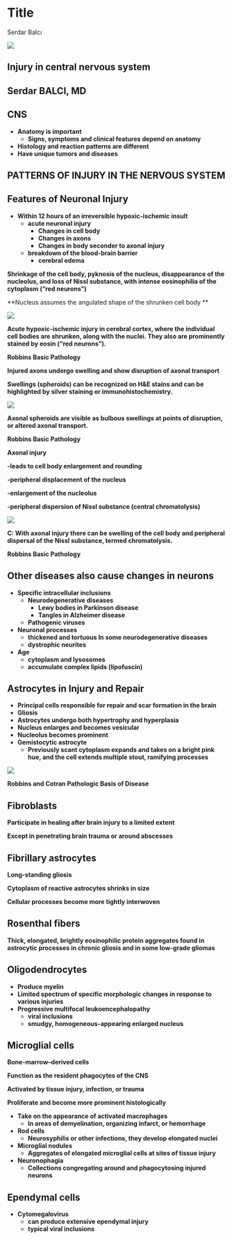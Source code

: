 # Title
Serdar Balcı

![](./img-local/Injury-in-central-nervous-system0.jpg)

## Injury in central nervous system

## Serdar BALCI, MD

## CNS

- **Anatomy is important**
  - **Signs, symptoms and clinical features depend on anatomy**
- **Histology and reaction patterns are different**
- **Have unique tumors and diseases**

## PATTERNS OF INJURY IN THE NERVOUS SYSTEM

## Features of Neuronal Injury

- **Within 12 hours of an irreversible hypoxic-ischemic insult**
  - **acute neuronal injury**
    - **Changes in cell body**
    - **Changes in axons**
    - **Changes in body seconder to axonal injury**
  - **breakdown of the blood-brain barrier**
    - **cerebral edema**

**Shrinkage of the cell body, pyknosis of the nucleus, disappearance of
the nucleolus, and loss of Nissl substance, with intense eosinophilia of
the cytoplasm (“red neurons”)**

**Nucleus assumes the angulated shape of the shrunken cell body **

![](./img-local/Injury-in-central-nervous-system1.png)

**Acute hypoxic-ischemic injury in cerebral cortex, where the individual
cell bodies are shrunken, along with the nuclei. They also are
prominently stained by eosin (“red neurons”).**

**Robbins Basic Pathology**

**Injured axons undergo swelling and show disruption of axonal
transport**

**Swellings (spheroids) can be recognized on H&E stains and can be
highlighted by silver staining or immunohistochemistry.**

![](./img-local/Injury-in-central-nervous-system2.png)

**Axonal spheroids are visible as bulbous swellings at points of
disruption, or altered axonal transport.**

**Robbins Basic Pathology**

**Axonal injury**

**-leads to cell body enlargement and rounding**

**-peripheral displacement of the nucleus**

**-enlargement of the nucleolus**

**-peripheral dispersion of Nissl substance (central chromatolysis)**

![](./img-local/Injury-in-central-nervous-system3.png)

**C: With axonal injury there can be swelling of the cell body and
peripheral dispersal of the Nissl substance, termed chromatolysis.**

**Robbins Basic Pathology**

## Other diseases also cause changes in neurons

- **Specific intracellular inclusions**
  - **Neurodegenerative diseases**
    - **Lewy bodies in Parkinson disease**
    - **Tangles in Alzheimer disease**
  - **Pathogenic viruses**
- **Neuronal processes**
  - **thickened and tortuous In some neurodegenerative diseases**
  - **dystrophic neurites**
- **Age**
  - **cytoplasm and lysosomes**
  - **accumulate complex lipids (lipofuscin)**

## Astrocytes in Injury and Repair

- **Principal cells responsible for repair and scar formation in the
  brain**
- **Gliosis**
- **Astrocytes undergo both hypertrophy and hyperplasia**
- **Nucleus enlarges and becomes vesicular**
- **Nucleolus becomes prominent**
- **Gemistocytic astrocyte**
  - **Previously scant cytoplasm expands and takes on a bright pink hue,
    and the cell extends multiple stout, ramifying processes**

![](./img-local/Injury-in-central-nervous-system4.png)

**Robbins and Cotran Pathologic Basis of Disease**

## Fibroblasts

**Participate in healing after brain injury to a limited extent**

**Except in penetrating brain trauma or around abscesses**

## Fibrillary astrocytes

**Long-standing gliosis**

**Cytoplasm of reactive astrocytes shrinks in size**

**Cellular processes become more tightly interwoven**

## Rosenthal fibers

**Thick, elongated, brightly eosinophilic protein aggregates found in
astrocytic processes in chronic gliosis and in some low-grade gliomas**

## Oligodendrocytes

- **Produce myelin**
- **Limited spectrum of specific morphologic changes in response to
  various injuries**
- **Progressive multifocal leukoencephalopathy**
  - **viral inclusions**
  - **smudgy, homogeneous-appearing enlarged nucleus**

## Microglial cells

**Bone-marrow–derived cells**

**Function as the resident phagocytes of the CNS**

**Activated by tissue injury, infection, or trauma**

**Proliferate and become more prominent histologically**

- **Take on the appearance of activated macrophages**
  - **In areas of demyelination, organizing infarct, or hemorrhage**
- **Rod cells**
  - **Neurosyphilis or other infections, they develop elongated nuclei**
- **Microglial nodules**
  - **Aggregates of elongated microglial cells at sites of tissue
    injury**
- **Neuronophagia**
  - **Collections congregating around and phagocytosing injured
    neurons**

## Ependymal cells

- **Cytomegalovirus**
  - **can produce extensive ependymal injury**
  - **typical viral inclusions**
